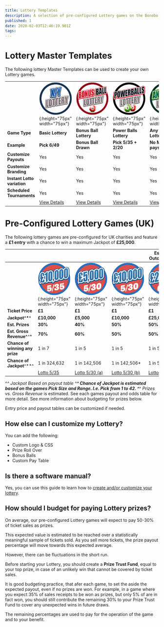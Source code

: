 ```yaml
---
title: Lottery Templates
description: A selection of pre-configured Lottery games on the Bonobo platform
published: 1
date: 2020-02-03T12:46:19.901Z
tags: 
---
```



# Lottery Master Templates

The following lottery Master Templates can be used to create your own Lottery games.




|  |   | |   | | 
| ------ | ------ | ------ | ------ | ------ | 
| | ![basic-lottery.png](/uploads/basic-lottery.png "Basic Lottery"){:height="75px" width="75px"} | ![bonusball-lottery.png](/uploads/bonusball-lottery.png "Bonus Ball Lottery"){:height="75px" width="75px"}  | ![powerball-lottery.png](/uploads/powerball-lottery.png "Powerballs Lottery"){:height="75px" width="75px"} |![anyplace-wins-lottery.png](/uploads/anyplace-wins-lottery.png "Any Place can Pay Lottery"){:height="75px" width="75px"} |
| **Game Type** | **Basic Lottery** | **Bonus Ball Lottery** | **Power Balls Lottery** | **Any Place Lottery** | 
| **Example** | **Pick 6/49** | **Bonus Ball Drawn** | **Pick 5/35 + 2/20** | **No Matches pays** | 
| **Customize Payouts** | Yes   | Yes | Yes   |Yes | 
| **Customize Branding** | Yes   | Yes | Yes   |Yes | 
| **Instant Lotto variation** | Yes   | Yes | Yes   |Yes | 
| **Scheduled Tournaments** | Yes   | Yes | Yes   |Yes | 
| | [View Details](https://docs.bonoboplc.com/games/lotto/basic-lottery)  |[View Details](https://docs.bonoboplc.com/games/lotto/bonusballs-lottery)  |[View Details](https://docs.bonoboplc.com/games/lotto/powerballs-lottery)  |[View Details](https://docs.bonoboplc.com/games/lotto/anyplace-lotto)  |

# Pre-Configured Lottery Games (UK)

The following lottery games are pre-configured for UK charities and feature a **£1 entry** with a chance to win a  maximum Jackpot of **£25,000**. 


|  |   | |   | Estimated Outcomes^**^| 
| ------ | ------ | ------ | ------ | ------ | 
| | ![lotto-535.png](/lotto-535.png "5/35 Lottery"){:height="75px" width="75px"} | ![lotto-530.png](/lotto-530.png "5/30 Lottery"){:height="75px" width="75px"} | ![lotto-530-10k.png](/lotto-530-10k.png "5/30 Lottery"){:height="75px" width="75px"} |![lotto-642.png](/lotto-642.png "6/42 Lottery"){:height="75px" width="75px"} |
| **Ticket Price** | **£1** | **£1** | **£1** | **£1** | 
| **Jackpot^*^** | **£10,000** | **£5,000** | **£10,000** | **£25,000** | 
| **Est. Prizes** | **30%**   | **40%**  | **50%**   | **50%**   | 
| **Est. Gross Revenue^***^** | **70%**   | **60%**  | **50%**   | **50%**   | 
| **Chance of winning any prize**| 1 in 7| 1 in 5 | 1 in 5  |  1 in 5|
| **Chance of Jackpot**^**^| 1 in 324,632  | 1 in 142,506 | 1 in 142,506*  | 1 in 5,245,786 |
| | [Lotto 5/35](https://docs.bonoboplc.com/en/games/lotto/535-10k)  |[Lotto 5/30 (a)](https://docs.bonoboplc.com/en/games/lotto/530)  |[Lotto 5/30 (b)](https://docs.bonoboplc.com/en/games/lotto/530-10k)  |[Lotto 6/42](https://docs.bonoboplc.com/en/games/lotto/642)  |

^*^ *Jackpot* Based on payout table
^**^ *Chance of Jackpot* is estimated based on the games Pick Size and Range. I.e. Pick from 1 to 42. 
^***^ *Prizes vs. Gross Revenue* is estimated. See each games payout and odds table for more detail. See more information about budgeting for prizes below.

Entry price and payout tables can be customized if needed.

## How else can I customize my Lottery?

You can add the following:
- Custom Logo & CSS
- Prize Roll Over
- Bonus Balls
- Custom Pay Table

## Is there a software manual?

Yes, you can use this guide to learn how to [create and/or customize your lottery](http://docs.bonoboplc.com/administration/games/lottery).


## How should I budget for paying Lottery prizes?
On average, our pre-configured Lottery games will expect to pay 50-30% of ticket sales as prizes.

This expected value is estimated to be reached over a statistically meaningful sample of tickets sold. As you sell more tickets, the prize payout percentage will move towards this expected average.

However, there can be fluctuations in the short run.

Before starting your Lottery, you should create a **Prize Trust Fund**, equal to your top prize, in case of an unlikely win that cannot be covered by ticket sales.

It is good budgeting practice, that afer each game, to set the aside the expected payout, even if no prizes are won. For example, in a game where you expect 35% of sales receipts to be won as prizes, but only 5% of are in fact won, you should still contribute the remaining 30% to your Prize Trust Fund to cover any unexpected wins in future draws.

The remaining percentages are used to pay for the operation of the game and to your benefit.



